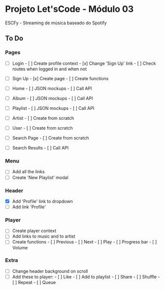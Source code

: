 # Projeto Let'sCode - Módulo 03

ESCFy - Streaming de música baseado do Spotify

## To Do

### Pages

- [ ] Login - [ ] Create profile context - [x] Change 'Sign Up' link - [ ] Check routes when logged in and when not

- [ ] Sign Up - [x] Create page - [ ] Create functions

- [ ] Home - [ ] JSON mockups - [ ] Call API

- [ ] Album - [ ] JSON mockups - [ ] Call API

- [ ] Playlist - [ ] JSON mockups - [ ] Call API

- [ ] Artist - [ ] Create from scratch

- [ ] User - [ ] Create from scratch

- [ ] Search Page - [ ] Create from scratch

- [ ] Search Results - [ ] Call API

### Menu

- [ ] Add all the links
- [ ] Create 'New Playlist' modal

### Header

- [x] Add 'Profile' link to dropdown
- [ ] Add link 'Profile'

### Player

- [ ] Create player context
- [ ] Add links to music and to artist
- [ ] Create functions - [ ] Previous - [ ] Next - [ ] Play - [ ] Progress bar - [ ] Volume

### Extra

- [ ] Change header background on scroll
- [ ] Add these to player: - [ ] Like - [ ] Add to playlist - [ ] Share - [ ] Shuffle - [ ] Repeat - [ ] Queue
